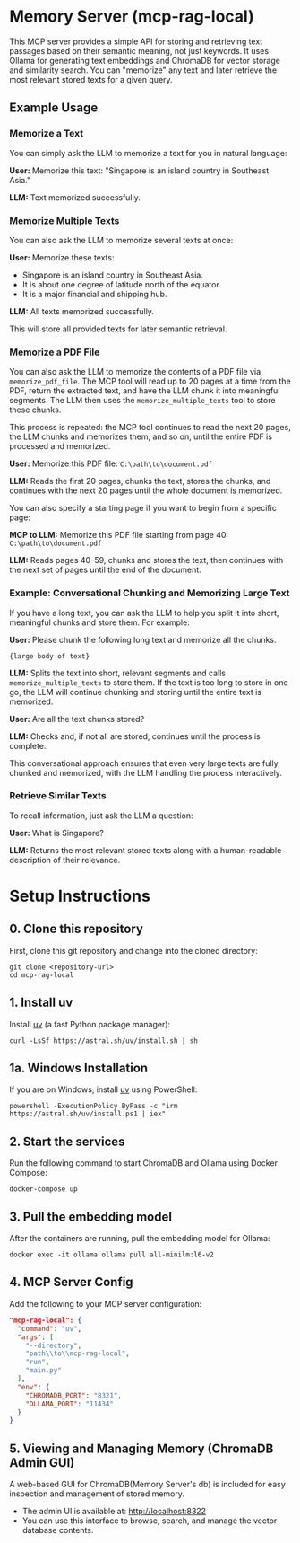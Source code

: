 # Memory Server (mcp-rag-local)

This MCP server provides a simple API for storing and retrieving text passages based on their semantic meaning, not just keywords. It uses Ollama for generating text embeddings and ChromaDB for vector storage and similarity search. You can "memorize" any text and later retrieve the most relevant stored texts for a given query.

## Example Usage


### Memorize a Text
You can simply ask the LLM to memorize a text for you in natural language:

**User:**
Memorize this text: "Singapore is an island country in Southeast Asia."

**LLM:**
Text memorized successfully.


### Memorize Multiple Texts
You can also ask the LLM to memorize several texts at once:

**User:**
Memorize these texts:
- Singapore is an island country in Southeast Asia.
- It is about one degree of latitude north of the equator.
- It is a major financial and shipping hub.

**LLM:**
All texts memorized successfully.

This will store all provided texts for later semantic retrieval.

### Memorize a PDF File

You can also ask the LLM to memorize the contents of a PDF file via `memorize_pdf_file`. The MCP tool will read up to 20 pages at a time from the PDF, return the extracted text, and have the LLM chunk it into meaningful segments. The LLM then uses the `memorize_multiple_texts` tool to store these chunks.

This process is repeated: the MCP tool continues to read the next 20 pages, the LLM chunks and memorizes them, and so on, until the entire PDF is processed and memorized.

**User:**
Memorize this PDF file: `C:\path\to\document.pdf`

**LLM:**
Reads the first 20 pages, chunks the text, stores the chunks, and continues with the next 20 pages until the whole document is memorized.

You can also specify a starting page if you want to begin from a specific page:

**MCP to LLM:**
Memorize this PDF file starting from page 40: `C:\path\to\document.pdf`

**LLM:**
Reads pages 40–59, chunks and stores the text, then continues with the next set of pages until the end of the document.

### Example: Conversational Chunking and Memorizing Large Text

If you have a long text, you can ask the LLM to help you split it into short, meaningful chunks and store them. For example:

**User:**
Please chunk the following long text and memorize all the chunks.

`{large body of text}`

**LLM:**
Splits the text into short, relevant segments and calls `memorize_multiple_texts` to store them. If the text is too long to store in one go, the LLM will continue chunking and storing until the entire text is memorized.

**User:**
Are all the text chunks stored?

**LLM:**
Checks and, if not all are stored, continues until the process is complete.

This conversational approach ensures that even very large texts are fully chunked and memorized, with the LLM handling the process interactively.

### Retrieve Similar Texts
To recall information, just ask the LLM a question:

**User:**
What is Singapore?

**LLM:**
Returns the most relevant stored texts along with a human-readable description of their relevance.

# Setup Instructions

## 0. Clone this repository
First, clone this git repository and change into the cloned directory:

```
git clone <repository-url>
cd mcp-rag-local
```

## 1. Install uv
Install [uv](https://github.com/astral-sh/uv) (a fast Python package manager):

```
curl -LsSf https://astral.sh/uv/install.sh | sh
```

## 1a. Windows Installation

If you are on Windows, install [uv](https://github.com/astral-sh/uv) using PowerShell:

```
powershell -ExecutionPolicy ByPass -c "irm https://astral.sh/uv/install.ps1 | iex"
```

## 2. Start the services
Run the following command to start ChromaDB and Ollama using Docker Compose:

```
docker-compose up
```

## 3. Pull the embedding model
After the containers are running, pull the embedding model for Ollama:

```
docker exec -it ollama ollama pull all-minilm:l6-v2
```

## 4. MCP Server Config
Add the following to your MCP server configuration:

```json
"mcp-rag-local": {
  "command": "uv",
  "args": [
    "--directory",
    "path\\to\\mcp-rag-local",
    "run",
    "main.py"
  ],
  "env": {
    "CHROMADB_PORT": "8321",
    "OLLAMA_PORT": "11434"
  }
}
```

## 5. Viewing and Managing Memory (ChromaDB Admin GUI)

A web-based GUI for ChromaDB(Memory Server's db) is included for easy inspection and management of stored memory.

- The admin UI is available at: [http://localhost:8322](http://localhost:8322)
- You can use this interface to browse, search, and manage the vector database contents.
